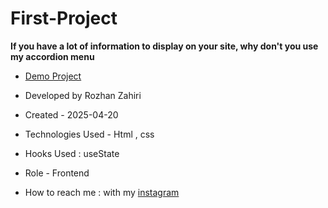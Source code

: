 # First-Project

**If you have a lot of information to display on your site, why don't you use my accordion menu**


- [Demo Project](https://rozhanzahiri.github.io/First-Project/)

- Developed by Rozhan Zahiri

- Created - 2025-04-20

- Technologies Used - Html , css

- Hooks Used : useState 

- Role - Frontend

- How to reach me : with my [instagram](https://www.instagram.com/rozhanzahiri_developer) 
